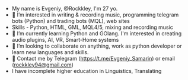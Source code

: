 - My name is Evgeniy, @Rockkley, I'm 27 yo.
- 👀 I’m interested in writing  & recording music, programming telegram bots (Python) and trading bots (MQL), web sites 
- Skills - Python, HTML, GML, MQL4/5, mixing and recording music
- 🌱 I’m currently learning Python and GOlang. I'm interested in creating audio plugins, AI, VR, Smart-Home systems
- 💞️ I’m looking to collaborate on anything, work as python developer or learn new languages and skills. 
- 👋 Contact me by Telegram (https://t.me/Evgeniy_Samarin) or email (rockkley94@gmail.com)
- I have incomplete higher education in Linguistics, Translating 
